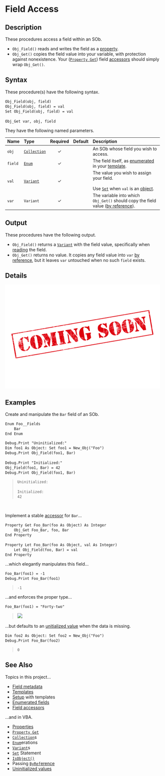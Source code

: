 # Field Access #

## Description ##

These procedures access a field within an SOb.

  - `Obj_Field()` reads and writes the field as a [property][vba_prp].
  - `Obj_Get()` copies the field value into your variable, with protection against nonexistence.  Your ([`Property Get`][vba_prp_get]) field [accessors][sob_tmp_acc] should simply wrap `Obj_Get()`.


## Syntax ##

These procedure(s) have the following syntax.

```vba
Obj_Field(obj, field)
Obj_Field(obj, field) = val
Set Obj_Field(obj, field) = val

Obj_Get var, obj, field
```

They have the following named parameters.

| Name    | Type                    | Required | Default | Description                                                                                                |
| :------ | :---------------------- | :------: | :------ | :--------------------------------------------------------------------------------------------------------- |
| `obj`   | [`Collection`][vba_clx] | ✓        |         | An SOb whose field you wish to access.                                                                     |
| `field` | [`Enum`][vba_enum]      | ✓        |         | The field itself, as [enumerated][sob_rdm_tmp] in your [template][sob_tmp_enm].                            |
| `val`   | [`Variant`][vba_var]    | ✓        |         | The value you wish to assign your field.<br><br>Use [`Set`][vba_set] when `val` is an [object][vba_isobj]. |
| `var`   | `Variant`               | ✓        |         | The variable into which `Obj_Get()` should copy the field value ([by reference][vba_byref]).               |


## Output ##

These procedures have the following output.

  - `Obj_Field()` returns a [`Variant`][vba_var] with the field value, specifically when [reading][vba_prp_get] the field.
  - `Obj_Get()` returns no value.  It copies any field value into `var` [by reference][vba_byref], but it leaves `var` untouched when no such `field` exists.


## Details ##

![](../med/banner_unfinished.png)


## Examples ##

Create and manipulate the `Bar` field of an SOb.

```vba
Enum Foo__Fields
	Bar
End Enum
```

```vba
Debug.Print "Uninitialized:"
Dim foo1 As Object: Set foo1 = New_Obj("Foo")
Debug.Print Obj_Field(foo1, Bar)

Debug.Print "Initialized:"
Obj_Field(foo1, Bar) = 42
Debug.Print Obj_Field(foo1, Bar)
```

> ```
> Uninitialized:
> 
> Initialized:
> 42
> ```

<br>

Implement a stable [accessor][sob_tmp_acc] for `Bar`…

```vba
Property Get Foo_Bar(foo As Object) As Integer
	Obj_Get Foo_Bar, foo, Bar
End Property

Property Let Foo_Bar(foo As Object, val As Integer)
	Let Obj_Field(foo, Bar) = val
End Property
```

…which elegantly manipulates this field…

```vba
Foo_Bar(foo1) = -1
Debug.Print Foo_Bar(foo1)
```

> ```
> -1
> ```

…and enforces the proper type…

```vba
Foo_Bar(foo1) = "Forty-two"
```

> ![][sob_acc_err]

…but defaults to an [unitialized value][vba_emp] when the data is missing.

```vba"
Dim foo2 As Object: Set foo2 = New_Obj("Foo")
Debug.Print Foo_Bar(foo2)
```

> ```
> 0
> ```


## See Also ##

Topics in this project…

  - [Field metadata][sob_flds]
  - [Templates][sob_tmps]
  - [Setup][sob_setup] with templates
  - [Enumerated fields][sob_tmp_enm]
  - [Field accessors][sob_tmp_acc]

…and in VBA.

  - [Properties][vba_prp]
  - [`Property Get`][vba_prp_get]
  - [`Collection`][vba_clx]s
  - [`Enum`][vba_enum]erations
  - [`Variant`][vba_var]s
  - [`Set`][vba_set] Statement
  - [`IsObject()`][vba_isobj]
  - Passing [`ByRef`erence][vba_byref]
  - [Uninitialized values][vba_emp]



  [vba_prp]:     https://learn.microsoft.com/office/vba/language/glossary/vbe-glossary#property
  [vba_prp_get]: https://learn.microsoft.com/office/vba/language/reference/user-interface-help/property-get-statement
  [sob_tmp_acc]: ../src/SObTemplate.bas#L171-L213
  [vba_clx]:     https://learn.microsoft.com/office/vba/language/reference/user-interface-help/collection-object
  [vba_enum]:    https://learn.microsoft.com/office/vba/language/reference/user-interface-help/enum-statement
  [sob_rdm_tmp]: ../README.md#template
  [sob_tmp_enm]: ../src/SObTemplate.bas#L26-L29
  [vba_var]:     https://learn.microsoft.com/office/vba/language/reference/user-interface-help/variant-data-type
  [vba_set]:     https://learn.microsoft.com/office/vba/language/reference/user-interface-help/set-statement
  [vba_isobj]:   https://learn.microsoft.com/office/vba/language/reference/user-interface-help/isobject-function
  [vba_byref]:   https://learn.microsoft.com/dotnet/visual-basic/programming-guide/language-features/procedures/passing-arguments-by-value-and-by-reference
  [sob_flds]:    Fields.md
  [sob_acc_err]: ../med/vbe_error_field_type.png
  [vba_emp]:     https://learn.microsoft.com/office/vba/language/glossary/vbe-glossary#empty
  [sob_tmps]:    ../../../search?type=code&q=path:src/*Template.bas
  [sob_setup]:   ../README.md#setup
